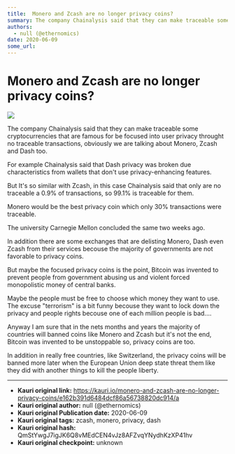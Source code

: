 ```yaml
---
title:  Monero and Zcash are no longer privacy coins?
summary: The company Chainalysis said that they can make traceable some cryptocurrencies that are famous for be focused into user privacy throught no traceable transacti
authors:
  - null (@ethernomics)
date: 2020-06-09
some_url: 
---
```


#  Monero and Zcash are no longer privacy coins?


![](https://ipfs.infura.io/ipfs/QmQJK6tDtyYyXhX54wSUsdb9ZRYJTkZJ2RhzaegjfExfuB)

The company Chainalysis said that they can make traceable some cryptocurrencies that are famous for be focused into user privacy throught no traceable transactions, obviously we are talking about Monero, Zcash and Dash too.

For example Chainalysis said that Dash privacy was broken due characteristics from wallets that don't use privacy-enhancing features.

But It's so similar with Zcash, in this case Chainalysis said that only are no traceable a 0.9% of transactions, so 99.1% is traceable for them.

Monero would be the best privacy coin which only 30% transactions were traceable.

The university Carnegie Mellon concluded the same two weeks ago.

In addition there are some exchanges that are delisting Monero, Dash even Zcash from their services becouse the majority of governments are not favorable to privacy coins.

But maybe the focused privacy coins is the point, Bitcoin was invented to prevent people from government abusing us and violent forced monopolistic money of central banks.

Maybe the people must be free to choose which money they want to use. The excuse "terrorism" is a bit funny becouse they want to lock down the privacy and people rights becouse one of each million people is bad....

Anyway I am sure that in the nets months and years the majority of countries will banned coins like Monero and Zcash but it's not the end, Bitcoin was invented to be unstoppable so, privacy coins are too.

In addition in really free countries, like Switzerland, the privacy coins will be banned more later when the European Union deep state threat them like they did with another things to kill the people liberty.





---

- **Kauri original link:** https://kauri.io/monero-and-zcash-are-no-longer-privacy-coins/e162b391d6484dcf86a56738820dc914/a
- **Kauri original author:** null (@ethernomics)
- **Kauri original Publication date:** 2020-06-09
- **Kauri original tags:** zcash, monero, privacy, dash
- **Kauri original hash:** QmStYwgJ7igJK6Q8vMEdCEN4vJz8AFZvqYNydhKzXP41hv
- **Kauri original checkpoint:** unknown



